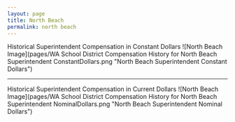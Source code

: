 ```yaml
---
layout: page
title: North Beach
permalink: north beach
---
```



Historical Superintendent Compensation in Constant Dollars
![North Beach Image](pages/WA School District Compensation History for North Beach Superintendent ConstantDollars.png "North Beach Superintendent Constant Dollars")

___

Historical Superintendent Compensation in Current Dollars
![North Beach Image](pages/WA School District Compensation History for North Beach Superintendent NominalDollars.png "North Beach Superintendent Nominal Dollars")